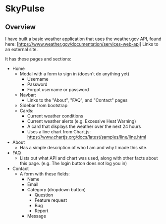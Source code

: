 # SkyPulse
## Overview

I have built a basic weather application that uses the weather.gov API, found here: 
[https://www.weather.gov/documentation/services-web-api] Links to an external site.

It has these pages and sections:

* Home
    * Modal with a form to sign in (doesn't do anything yet)
        * Username
        * Password
        * Forgot username or password
    * Navbar:
        * Links to the "About", "FAQ", and "Contact" pages
    * Sidebar from bootstrap
    * Cards:
        * Current weather conditions
        * Current weather alerts (e.g. Excessive Heat Warning)
        * A card that displays the weather over the next 24 hours
        * Uses a line chart from Chart.js: https://www.chartjs.org/docs/latest/samples/line/line.html
* About
    * Has a simple description of who I am and why I made this site.
* FAQ
    * Lists out what API and chart was used, along with other facts about this page. (e.g. The login button does not log you in)
* Contact
    * A form with these fields:
        * Name
        * Email
        * Category (dropdown button)
            * Question
            * Feature request
            * Bug
            * Report
        * Message
